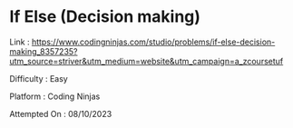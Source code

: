 # If Else (Decision making)

Link : https://www.codingninjas.com/studio/problems/if-else-decision-making_8357235?utm_source=striver&utm_medium=website&utm_campaign=a_zcoursetuf

Difficulty : Easy

Platform : Coding Ninjas

Attempted On : 08/10/2023
